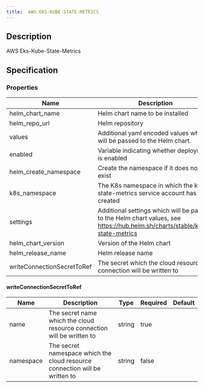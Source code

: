 ```yaml
---
title:  AWS EKS-KUBE-STATE-METRICS
---
```


## Description

AWS Eks-Kube-State-Metrics

## Specification


### Properties

 Name | Description | Type | Required | Default 
 ------------ | ------------- | ------------- | ------------- | ------------- 
 helm_chart_name | Helm chart name to be installed | string | false |  
 helm_repo_url | Helm repository | string | false |  
 values | Additional yaml encoded values which will be passed to the Helm chart. | string | false |  
 enabled | Variable indicating whether deployment is enabled | bool | false |  
 helm_create_namespace | Create the namespace if it does not yet exist | bool | false |  
 k8s_namespace | The K8s namespace in which the kube-state-metrics service account has been created | string | false |  
 settings | Additional settings which will be passed to the Helm chart values, see https://hub.helm.sh/charts/stable/kube-state-metrics | map(any) | false |  
 helm_chart_version | Version of the Helm chart | string | false |  
 helm_release_name | Helm release name | string | false |  
 writeConnectionSecretToRef | The secret which the cloud resource connection will be written to | [writeConnectionSecretToRef](#writeConnectionSecretToRef) | false |  


#### writeConnectionSecretToRef

 Name | Description | Type | Required | Default 
 ------------ | ------------- | ------------- | ------------- | ------------- 
 name | The secret name which the cloud resource connection will be written to | string | true |  
 namespace | The secret namespace which the cloud resource connection will be written to | string | false |  

